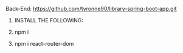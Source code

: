 Back-End: https://github.com/tyronne90/library-spring-boot-app.git

01. INSTALL THE FOLLOWING:

  1. npm i
  
  2. npm i react-router-dom
